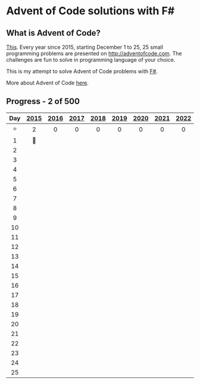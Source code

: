 ﻿# Advent of Code solutions with F#

## What is Advent of Code?

[This](https://adventofcode.com). Every year since 2015, starting December 1 to 25, 25 small programming problems are
presented on http://adventofcode.com. The challenges are fun to solve in programming language of your choice.

This is my attempt to solve Advent of Code problems with [F#](https://fsharp.org/).

More about Advent of Code [here](https://adventofcode.com/about).

## Progress - 2 of 500

|  Day   | [2015](Year2015)  | [2016](Year2016) | [2017](Year2017) | [2018](Year2018) | [2019](Year2019) | [2020](Year2020) | [2021](Year2021) | [2022](Year2022) | [2023](Year2023) | [2024](Year2024) |
|:------:|:-----------------:|:----------------:|:----------------:|:----------------:|:----------------:|:----------------:|:----------------:|:----------------:|:----------------:|:----------------:|
| :star: |         2         |        0         |        0         |        0         |        0         |        0         |        0         |        0         |        0         |        0         |
|   1    | :1st_place_medal: |                  |                  |                  |                  |                  |                  |                  |                  |                  |
|   2    |                   |                  |                  |                  |                  |                  |                  |                  |                  |                  |
|   3    |                   |                  |                  |                  |                  |                  |                  |                  |                  |                  |
|   4    |                   |                  |                  |                  |                  |                  |                  |                  |                  |                  |
|   5    |                   |                  |                  |                  |                  |                  |                  |                  |                  |                  |
|   6    |                   |                  |                  |                  |                  |                  |                  |                  |                  |                  |
|   7    |                   |                  |                  |                  |                  |                  |                  |                  |                  |                  |
|   8    |                   |                  |                  |                  |                  |                  |                  |                  |                  |                  |
|   9    |                   |                  |                  |                  |                  |                  |                  |                  |                  |                  |
|   10   |                   |                  |                  |                  |                  |                  |                  |                  |                  |                  |
|   11   |                   |                  |                  |                  |                  |                  |                  |                  |                  |                  |
|   12   |                   |                  |                  |                  |                  |                  |                  |                  |                  |                  |
|   13   |                   |                  |                  |                  |                  |                  |                  |                  |                  |                  |
|   14   |                   |                  |                  |                  |                  |                  |                  |                  |                  |                  |
|   15   |                   |                  |                  |                  |                  |                  |                  |                  |                  |                  |
|   16   |                   |                  |                  |                  |                  |                  |                  |                  |                  |                  |
|   17   |                   |                  |                  |                  |                  |                  |                  |                  |                  |                  |
|   18   |                   |                  |                  |                  |                  |                  |                  |                  |                  |                  |
|   19   |                   |                  |                  |                  |                  |                  |                  |                  |                  |                  |
|   20   |                   |                  |                  |                  |                  |                  |                  |                  |                  |                  |
|   21   |                   |                  |                  |                  |                  |                  |                  |                  |                  |                  |
|   22   |                   |                  |                  |                  |                  |                  |                  |                  |                  |                  |
|   23   |                   |                  |                  |                  |                  |                  |                  |                  |                  |                  |
|   24   |                   |                  |                  |                  |                  |                  |                  |                  |                  |                  |
|   25   |                   |                  |                  |                  |                  |                  |                  |                  |                  |                  |                |